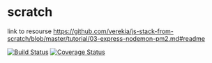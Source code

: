 # scratch

link to resourse https://github.com/verekia/js-stack-from-scratch/blob/master/tutorial/03-express-nodemon-pm2.md#readme

[![Build Status](https://img.shields.io/travis/bacha1991/scratch.svg?style=flat-square)](https://travis-ci.org/bacha1991/scratch)
[![Coverage Status](https://img.shields.io/coveralls/bacha1991/scratch.svg?style=flat-square)](https://coveralls.io/github/bacha1991/scratch?branch=master)
